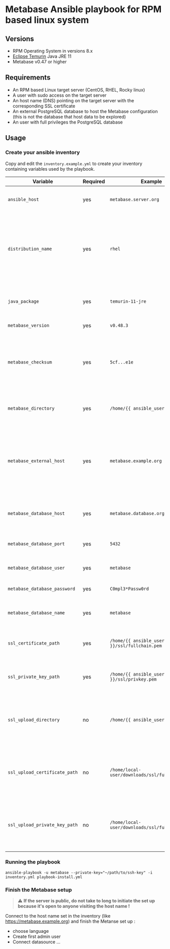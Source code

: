 
# Metabase Ansible playbook for RPM based linux system

## Versions
- RPM Operating System in versions 8.x
- [Eclipse Temurin](https://adoptium.net/fr/temurin/) Java JRE 11
- Metabase v0.47 or higher

## Requirements

- An RPM based Linux target server (CentOS, RHEL, Rocky linux)
- A user with sudo access on the target server
- An host name (DNS) pointing on the target server with the corresponding SSL certificate
- An external PostgreSQL database to host the Metabase configuration (this is not the database that host data to be explored)
- An user with full privileges the PostgreSQL database

## Usage 
### Create your ansible inventory
Copy and edit the `inventory.example.yml` to create your inventory containing variables used by the playbook.

| Variable | Required | Example | Description |
| -------- | -------- | ------- | ----------- |
| `ansible_host` | yes | `metabase.server.org` | IP address or FQDN of the target server |
| `distribution_name` | yes | `rhel` | Short name of the RPM distribution to set up java package repository. Possible values are available [here](https://packages.adoptium.net/ui/native/rpm/) |
| `java_package` | yes | `temurin-11-jre` | Java package name on the repository |
| `metabase_version` | yes | `v0.48.3` | Metabase [release](https://github.com/metabase/metabase/releases) |
| `metabase_checksum` | yes | `5cf...e1e` | SHA256 checksum of the Metabase JAR file ( can be found in the [release description](https://github.com/metabase/metabase/releases))|
| `metabase_directory` | yes | `/home/{{ ansible_user }}` | Directory the Metabase JAR file will be stored |
| `metabase_external_host` | yes | `metabase.example.org` | FQDN for public access of the Metabase app. The SSL certificate must include this host. |
| `metabase_database_host` | yes | `metabase.database.org` | IP address or FQDN of the PostgreSQL server |
| `metabase_database_port` | yes | `5432` | Listening port of the PostgreSQL server |
| `metabase_database_user` | yes | `metabase` | User for the PostgreSQL server |
| `metabase_database_password` | yes | `C0mpl3*Passw0rd` | User for the PostgreSQL user |
| `metabase_database_name` | yes | `metabase` | Database on the PostgreSQL server |
| `ssl_certificate_path` | yes | `/home/{{ ansible_user }}/ssl/fullchain.pem` | Path on the target server for the SSL certificate |
| `ssl_private_key_path` | yes | `/home/{{ ansible_user }}/ssl/privkey.pem` | Path on the target server for the SSL private key |
| `ssl_upload_directory` | no | `/home/{{ ansible_user }}/ssl` | If set, SSL certificate and key can be uploaded to this path on the target server |
| `ssl_upload_certificate_path` | no | `/home/local-user/downloads/ssl/fullchain.pem` | If set, the SSL certificate will copied from this local to target server |
| `ssl_upload_private_key_path` | no | `/home/local-user/downloads/ssl/fullchain.pem` | If set, the SSL private key will copied from this local to target server |

### Running the playbook

```shell
ansible-playbook -u metabase --private-key="~/path/to/ssh-key" -i inventory.yml playbook-install.yml
```

### Finish the Metabase setup
> :warning: **If the server is public, do not take to long to initiate the set up because it's open to anyone visiting the host name !**

Connect to the host name set in the inventory (like https://metabase.example.org) and finish the Metanse set up : 
- choose language
- Create first admin user
- Connect datasource ...
